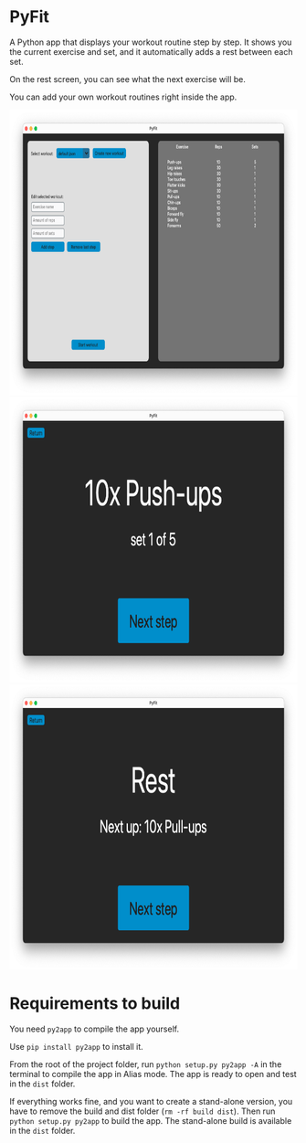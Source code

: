 # PyFit
A Python app that displays your workout routine step by step. It shows you the current exercise and set, and it automatically adds a rest between each set.

On the rest screen, you can see what the next exercise will be.

You can add your own workout routines right inside the app.
<div align="center">
    <img src="media/Screenshot1.png" height="500" alt=""/>
</div>

<div align="center">
    <img src="media/Screenshot2.png" height="500" alt=""/>
</div>

<div align="center">
    <img src="media/Screenshot3.png" height="500" alt=""/>
</div>

# Requirements to build
You need `py2app` to compile the app yourself.

Use `pip install py2app` to install it.

From the root of the project folder, run `python setup.py py2app -A` in the terminal to compile the app in Alias mode. The app is ready to open and test in the `dist` folder.

If everything works fine, and you want to create a stand-alone version, you have to remove the build and dist folder (`rm -rf build dist`). Then run `python setup.py py2app` to build the app. The stand-alone build is available in the `dist` folder.
